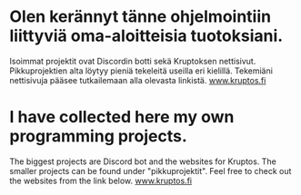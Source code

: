 # Olen kerännyt tänne ohjelmointiin liittyviä oma-aloitteisia tuotoksiani.
Isoimmat projektit ovat Discordin botti sekä Kruptoksen nettisivut.
Pikkuprojektien alta löytyy pieniä tekeleitä useilla eri kielillä.
Tekemiäni nettisivuja pääsee tutkailemaan alla olevasta linkistä.
www.kruptos.fi


# I have collected here my own programming projects.
The biggest projects are Discord bot and the websites for Kruptos.
The smaller projects can be found under "pikkuprojektit".
Feel free to check out the websites from the link below.
www.kruptos.fi
